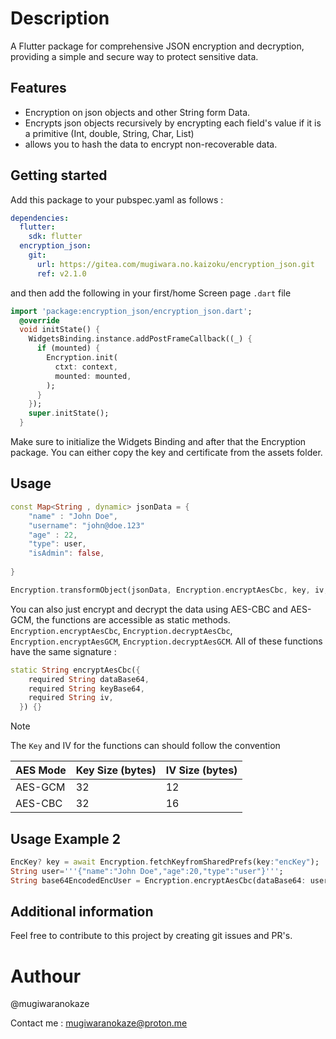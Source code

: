 <!--
This README describes the package. If you publish this package to pub.dev,
this README's contents appear on the landing page for your package.

For information about how to write a good package README, see the guide for
[writing package pages](https://dart.dev/tools/pub/writing-package-pages).

For general information about developing packages, see the Dart guide for
[creating packages](https://dart.dev/guides/libraries/create-packages)
and the Flutter guide for
[developing packages and plugins](https://flutter.dev/to/develop-packages).
-->
# Description

A Flutter package for comprehensive JSON encryption and decryption, providing a simple and secure way to protect sensitive data.

## Features

- Encryption on json objects and other String form Data.
- Encrypts json objects recursively by encrypting each field's value if it is a primitive (Int, double, String, Char, List)
- allows you to hash the data to encrypt non-recoverable data.

## Getting started

Add this package to your pubspec.yaml as follows :

```yaml
dependencies:
  flutter:
    sdk: flutter
  encryption_json:
    git:
      url: https://gitea.com/mugiwara.no.kaizoku/encryption_json.git
      ref: v2.1.0
```

and then add the following in your first/home Screen page `.dart` file

```dart
import 'package:encryption_json/encryption_json.dart';
  @override
  void initState() {
    WidgetsBinding.instance.addPostFrameCallback((_) {
      if (mounted) {
        Encryption.init(
          ctxt: context,
          mounted: mounted,
        );
      }
    });
    super.initState();
  }

```

Make sure to initialize the Widgets Binding and after that the Encryption package. You can either copy the key and certificate from the assets folder.

## Usage

```dart
const Map<String , dynamic> jsonData = {
    "name" : "John Doe",
    "username": "john@doe.123"
    "age" : 22,
    "type": user, 
    "isAdmin": false,
    
}

Encryption.transformObject(jsonData, Encryption.encryptAesCbc, key, iv, ["age"],[])
```

You can also just encrypt and decrypt the data using AES-CBC and AES-GCM, the functions are accessible as static methods. `Encryption.encryptAesCbc`, `Encryption.decryptAesCbc`, `Encryption.encryptAesGCM`, `Encryption.decryptAesGCM`.
All of these functions have the same signature :

```dart
static String encryptAesCbc({
    required String dataBase64,
    required String keyBase64,
    required String iv,
  }) {}
```

>[!Note]
> The `Key` and IV for the functions can should follow the convention
>
> | AES Mode  | Key Size (bytes)          | IV Size (bytes)       |
> |-----------|---------------------------|------------------------|
> | AES-GCM   | 32             | 12       |
> | AES-CBC   | 32             | 16           |

## Usage Example 2

```dart
EncKey? key = await Encryption.fetchKeyfromSharedPrefs(key:"encKey");
String user='''{"name":"John Doe","age":20,"type":"user"}''';
String base64EncodedEncUser = Encryption.encryptAesCbc(dataBase64: user, keyBase64: key, iv:iv);
```

## Additional information

Feel free to contribute to this project by creating git issues and PR's.

# Authour

@mugiwaranokaze

Contact me : <mugiwaranokaze@proton.me>
